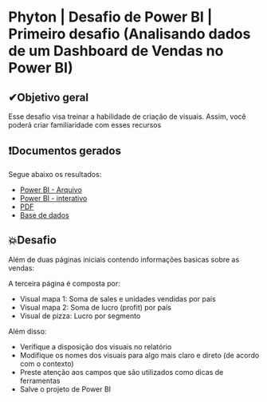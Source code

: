 # Phyton | Desafio de Power BI | Primeiro desafio (Analisando dados de um Dashboard de Vendas no Power BI)

## ✔Objetivo geral
Esse desafio visa treinar a habilidade de criação de visuais. Assim, você poderá criar familiaridade com esses recursos

## ❗Documentos gerados
Segue abaixo os resultados:
 - [Power BI - Arquivo](https://github.com/CarlosJot4/Desafios-de-projetos/blob/main/Desafio%20de%20Power%20BI%201/powerBI_desafio_01.pbix)
 - [Power BI - interativo](https://app.powerbi.com/view?r=eyJrIjoiOWI3NTYwMDUtMzRmMC00YjIzLThjZWItZmFiMjE0MjcwYjEzIiwidCI6ImU5Njk4OTg1LTE4ODgtNDMyMC1hMzNlLTYzNTcwZjJmODc4MCJ9)
 - [PDF](https://github.com/CarlosJot4/Desafios-de-projetos/blob/main/Desafio%20de%20Power%20BI%201/powerBI_desafio_01.pdf)
 - [Base de dados](https://github.com/CarlosJot4/Desafios-de-projetos/blob/main/Desafio%20de%20Power%20BI%201/sample%20vendas%20dataset.pbit)

## 💥Desafio
Além de duas páginas iniciais contendo informações basicas sobre as vendas:

A terceira página é composta por: 

 - Visual mapa 1: Soma de sales e unidades vendidas por país 
 - Visual mapa 2: Soma de lucro (profit) por país 
 - Visual de pizza: Lucro por segmento 

Além disso: 

 - Verifique a disposição dos visuais no relatório 
 - Modifique os nomes dos visuais para algo mais claro e direto (de acordo com o contexto) 
 - Preste atenção aos campos que são utilizados como dicas de ferramentas  
 - Salve o projeto de Power BI 
